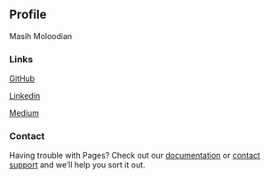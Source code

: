## Profile
Masih Moloodian

### Links
[GitHub](https://github.com/masihmoloodian)

[Linkedin](https://www.linkedin.com/in/masihmoloodian)

[Medium](https://medium.com/@masihmoloodian)

### Contact

Having trouble with Pages? Check out our [documentation](https://docs.github.com/categories/github-pages-basics/) or [contact support](https://github.com/contact) and we’ll help you sort it out.
